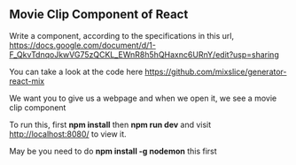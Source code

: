 ## Movie Clip Component of React

Write a component, according to the specifications in this url, <https://docs.google.com/document/d/1-F_QkvTdnqoJkwVG75zQCKL_EWnR8h5hQHaxnc6URnY/edit?usp=sharing>

You can take a look at the code here <https://github.com/mixslice/generator-react-mix>

We want you to give us a webpage and when we open it, we see a movie clip component

To run this, first **npm install**
then **npm run dev** and visit <http://localhost:8080/> to view it.

May be you need to do **npm install -g nodemon** this first
